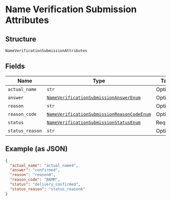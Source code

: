
# Name Verification Submission Attributes

## Structure

`NameVerificationSubmissionAttributes`

## Fields

| Name | Type | Tags | Description |
|  --- | --- | --- | --- |
| `actual_name` | `str` | Optional | - |
| `answer` | [`NameVerificationSubmissionAnswerEnum`](../../doc/models/name-verification-submission-answer-enum.md) | Optional | - |
| `reason` | `str` | Optional | - |
| `reason_code` | [`NameVerificationSubmissionReasonCodeEnum`](../../doc/models/name-verification-submission-reason-code-enum.md) | Optional | - |
| `status` | [`NameVerificationSubmissionStatusEnum`](../../doc/models/name-verification-submission-status-enum.md) | Required | - |
| `status_reason` | `str` | Optional | - |

## Example (as JSON)

```json
{
  "actual_name": "actual_name4",
  "answer": "confirmed",
  "reason": "reason0",
  "reason_code": "BAMM",
  "status": "delivery_confirmed",
  "status_reason": "status_reason6"
}
```

